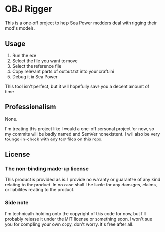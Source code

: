 # OBJ Rigger

This is a one-off project to help Sea Power modders deal with rigging their mod's models. 

## Usage

1) Run the exe
2) Select the file you want to move
3) Select the reference file
4) Copy relevant parts of output.txt into your craft.ini
5) Debug it in Sea Power

This tool isn't perfect, but it will hopefully save you a decent amount of time.

## Professionalism
None.  

I'm treating this project like I would a one-off personal project for now, so my commits will be badly named and SemVer nonexistent. I will also be very tounge-in-cheek with any text files on this repo.

## License

### The non-binding made-up license
This product is provided as is. I provide no waranty or guarantee of any kind relating to the product. In no case shall I be liable for any damages, claims, or liabilites relating to the product.

### Side note
I'm technically holding onto the copyright of this code for now, but I'll probably release it under the MIT license or something soon. I won't sue you for compiling your own copy, don't worry. It's free after all.
